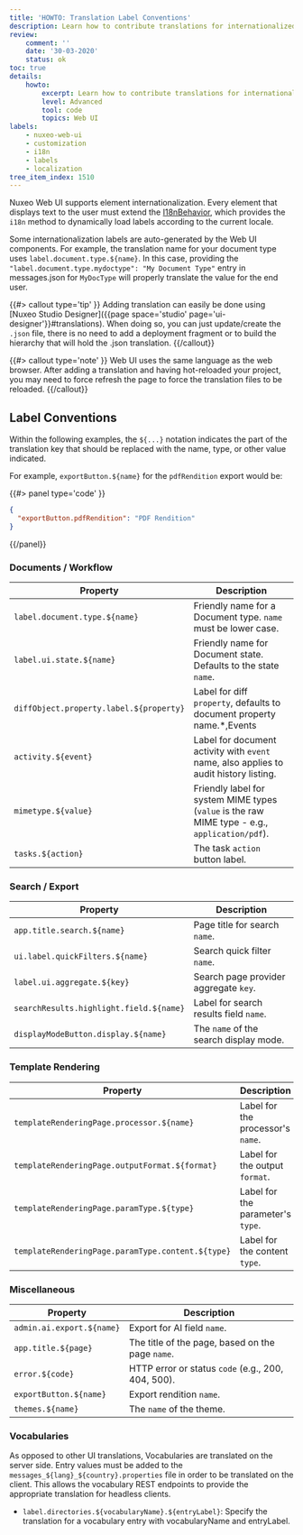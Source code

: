 ```yaml
---
title: 'HOWTO: Translation Label Conventions'
description: Learn how to contribute translations for internationalized labels in Nuxeo Web UI.
review:
    comment: ''
    date: '30-03-2020'
    status: ok
toc: true
details:
    howto:
        excerpt: Learn how to contribute translations for internationalized labels in Nuxeo Web UI.
        level: Advanced
        tool: code
        topics: Web UI
labels:
    - nuxeo-web-ui
    - customization
    - i18n
    - labels
    - localization
tree_item_index: 1510
---
```


Nuxeo Web UI supports element internationalization. Every element that displays text to the user must extend the [I18nBehavior](https://github.com/nuxeo/nuxeo-ui-elements/blob/maintenance-2.2.x/nuxeo-i18n-behavior.html), which provides the `i18n` method to dynamically load labels according to the current locale.  

Some internationalization labels are auto-generated by the Web UI components. For example, the translation name for your document type uses `label.document.type.${name}`. In this case, providing the `"label.document.type.mydoctype": "My Document Type"` entry in messages.json for `MyDocType` will properly translate the value for the end user.

{{#> callout type='tip' }}
Adding translation can easily be done using [Nuxeo Studio Designer]({{page space='studio' page='ui-designer'}}#translations). When doing so, you can just update/create the `.json` file, there is no need to add a deployment fragment or to build the hierarchy that will hold the .json translation.
{{/callout}}

{{#> callout type='note' }}
Web UI uses the same language as the web browser. After adding a translation and having hot-reloaded your project, you may need to force refresh the page to force the translation files to be reloaded.
{{/callout}}

## Label Conventions

Within the following examples, the `${...}` notation indicates the part of the translation key that should be replaced with the name, type, or other value indicated.

For example, `exportButton.${name}` for the `pdfRendition` export would be:

{{#> panel type='code' }}
```json
{
  "exportButton.pdfRendition": "PDF Rendition"
}
```
{{/panel}}

### Documents / Workflow

| Property                                | Description                                                                                    |
|-----------------------------------------|------------------------------------------------------------------------------------------------|
| `label.document.type.${name}`           | Friendly name for a Document type. `name` must be lower case.                                  |
| `label.ui.state.${name}`                | Friendly name for Document state. Defaults to the state `name`.                                |
| `diffObject.property.label.${property}` | Label for diff `property`, defaults to document property name.*,Events                         |
| `activity.${event}`                     | Label for document activity with `event` name, also applies to audit history listing.          |
| `mimetype.${value}`                     | Friendly label for system MIME types (`value` is the raw MIME type - e.g., `application/pdf`). |
| `tasks.${action}`                       | The task `action` button label.                                                                |

### Search / Export

| Property                                | Description                            |
|-----------------------------------------|----------------------------------------|
| `app.title.search.${name}`              | Page title for search `name`.          |
| `ui.label.quickFilters.${name}`         | Search quick filter `name`.            |
| `label.ui.aggregate.${key}`             | Search page provider aggregate `key`.  |
| `searchResults.highlight.field.${name}` | Label for search results field `name`. |
| `displayModeButton.display.${name}`     | The `name` of the search display mode. |

### Template Rendering

| Property                                          | Description                       |
|---------------------------------------------------|-----------------------------------|
| `templateRenderingPage.processor.${name}`         | Label for the processor's `name`. |
| `templateRenderingPage.outputFormat.${format}`    | Label for the output `format`.    |
| `templateRenderingPage.paramType.${type}`         | Label for the parameter's `type`. |
| `templateRenderingPage.paramType.content.${type}` | Label for the content `type`.     |

### Miscellaneous

| Property                  | Description                                        |
|---------------------------|----------------------------------------------------|
| `admin.ai.export.${name}` | Export for AI field `name`.                        |
| `app.title.${page}`       | The title of the page, based on the page `name`.   |
| `error.${code}`           | HTTP error or status `code` (e.g., 200, 404, 500). |
| `exportButton.${name}`    | Export rendition `name`.                           |
| `themes.${name}`          | The `name` of the theme.                           |

### Vocabularies

As opposed to other UI translations, Vocabularies are translated on the server side. Entry values must be added to the `messages_${lang}_${country}.properties` file in order to be translated on the client. This allows the vocabulary REST endpoints to provide the appropriate translation for headless clients.

- `label.directories.${vocabularyName}.${entryLabel}`: Specify the translation for a vocabulary entry with vocabularyName and entryLabel.

